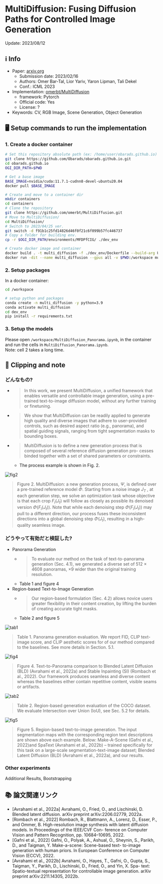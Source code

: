 # MultiDiffusion: Fusing Diffusion Paths for Controlled Image Generation

Update: 2023/08/12

## ℹ️ Info
- Paper: [arxiv.org](https://arxiv.org/abs/2302.08113)
  - Submission date: 2023/02/16
  - Authors: Omer Bar-Tal, Lior Yariv, Yaron Lipman, Tali Dekel
  - Conf.: ICML 2023
- Implementation: [omerbt/MultiDiffusion](https://github.com/omerbt/MultiDiffusion)
  - framework: Pytorch
  - Official code: Yes
  - License: ?
- Keywords: CV, RGB Image, Scene Generation, Object Generation

## 🖥️ Setup commands to run the implementation
### 1. Create a docker container
```bash
# Set this repository absolute path (ex: /home/user/obarads.github.io)
git clone https://github.com/Obarads/obarads.github.io.git
cd obarads.github.io
OGI_DIR_PATH=$PWD

# Get a base image
BASE_IMAGE=nvidia/cuda:11.7.1-cudnn8-devel-ubuntu20.04
docker pull $BASE_IMAGE

# Create and move to a container dir
mkdir containers
cd containers
# Clone the repository
git clone https://github.com/omerbt/MultiDiffusion.git
# Move to MultiDiffusion/
cd MultiDiffusion/
# Switch to 2023/04/25 ver.
git switch -d f91b1c25fd14826d46f0f21c6f099b57fc446737
# Copy a folder for building env.
cp -r $OGI_DIR_PATH/environments/MFDPfCIG/ ./dev_env

# Create docker image and container
docker build . -t multi_diffusion -f ./dev_env/Dockerfile --build-arg UID=$(id -u) --build-arg GID=$(id -g) --build-arg BASE_IMAGE=$BASE_IMAGE
docker run -dit --name multi_diffusion --gpus all -v $PWD:/workspace multi_diffusion
```

### 2. Setup packages
In a docker container:
```bash
cd /workspace

# setup python and packages
conda create -n multi_diffusion -y python=3.9
conda activate multi_diffusion
cd dev_env
pip install -r requirements.txt
```

### 3. Setup the models
Please open `/workspace/MultiDiffusion_Panorama.ipynb`, in the container and run the cells in `MultiDiffusion_Panorama.ipynb`.  
Note: cell 2 takes a long time.

## 📝 Clipping and note
### どんなもの?
- > In this work, we present MultiDiffusion, a unified framework that enables versatile and controllable image generation, using a pre-trained text-to-image diffusion model, without any further training or finetuning.
- >  We show that MultiDiffusion can be readily applied to generate high quality and diverse images that adhere to user-provided controls, such as desired aspect ratio (e.g., panorama), and spatial guiding signals, ranging from tight segmentation masks to bounding boxes.
- > MultiDiffusion is to define a new generation process that is composed of several reference diffusion generation pro- cesses binded together with a set of shared parameters or constraints.
  - The process example is shown in Fig. 2.

![fig2](img/MFDPfCIG/fig2.png)
> Figure 2. MultiDiffusion: a new generation process, $\Psi$, is defined over a pre-trained reference model $\Phi$. Starting from a noise image $J_T$ , at each generation step, we solve an optimization task whose objective is that each crop $F_i (J_t)$ will follow as closely as possible its denoised version $\Phi(F_i(J_t))$. Note that while each denoising step $\Phi(F_i(J_t))$ may pull to a different direction, our process fuses these inconsistent directions into a global denoising step $\Phi(J_t)$, resulting in a high-quality seamless image.

### どうやって有効だと検証した?
- Panorama Generation
  - > To evaluate our method on the task of text-to-panorama generation (Sec. 4.1), we generated a diverse set of 512 × 4608 panoramas, ×9 wider than the original training resolution.
  - Table 1 and figure 4
- Region-based Text-to-Image Generation
  - > Our region-based formulation (Sec. 4.2) allows novice users greater flexibility in their content creation, by lifting the burden of creating accurate tight masks.
  - Table 2 and figure 5

![tab1](img/MFDPfCIG/tab1.png)

> Table 1. Panorama generation evaluation. We report FID, CLIP text-image score, and CLIP aesthetic scores for of our method compared to the baselines. See more details in Section. 5.1.

![fig4](img/MFDPfCIG/fig4.png)

> Figure 4. Text-to-Panorama comparison to Blended Latent Diffusion (BLD) (Avrahami et al., 2022a) and Stable Inpainting (SI) (Rombach et al., 2022). Our framework produces seamless and diverse content whereas the baselines either contain repetitive content, visible seams or artifacts.

![tab2](img/MFDPfCIG/tab2.png)

> Table 2. Region-based generation evaluation of the COCO dataset. We evaluate Intersection over Union (IoU), see Sec. 5.2 for details.

![fig5](img/MFDPfCIG/fig5.png)

> Figure 5. Region-based text-to-image generation. The input segmentation maps with the corresponding region text descriptions are shown above each example.  Below:  Make-A-Scene (Gafni et al., 2022)and SpaText (Avrahami et al., 2022b) – trained specifically for this task on a large-scale segmentation-text-image dataset; Blended Latent Diffusion (BLD) (Avrahami et al., 2022a), and our results.

### Other experiments
Additional Results, Bootstrapping

## 📚 論文関連リンク
- [Avrahami et al., 2022a] Avrahami, O., Fried, O., and Lischinski, D. Blended latent diffusion. arXiv preprint arXiv:2206.02779, 2022a.
- [Rombach et al., 2022] Rombach,  R.,  Blattmann,  A.,  Lorenz,  D.,  Esser,  P.,  and Ommer, B. High-resolution image synthesis with latent diffusion models. In Proceedings of the IEEE/CVF Con- ference on Computer Vision and Pattern Recognition, pp. 10684–10695, 2022.
- [Gafni et al., 2022] Gafni,  O.,  Polyak,  A.,  Ashual,  O.,  Sheynin,  S.,  Parikh, D., and Taigman, Y.  Make-a-scene:  Scene-based text- to-image generation with human priors.   In European Conference on Computer Vision (ECCV), 2022.
- [Avrahami et al., 2022b] Avrahami, O., Hayes, T., Gafni, O., Gupta, S., Taigman, Y., Parikh, D., Lischinski, D., Fried, O., and Yin, X.  Spa- text: Spatio-textual representation for controllable image generation. arXiv preprint arXiv:2211.14305, 2022b.


 